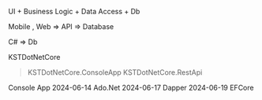 UI + Business Logic  + Data Access + Db

 Mobile , Web => API => Database 

 C# => Db

 KSTDotNetCore
 > KSTDotNetCore.ConsoleApp
 > KSTDotNetCore.RestApi

 Console App
 2024-06-14 Ado.Net
 2024-06-17 Dapper 
 2024-06-19 EFCore